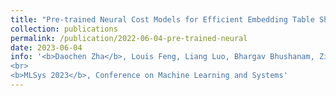 ```yaml
---
title: "Pre-trained Neural Cost Models for Efficient Embedding Table Sharding in Deep Learning Recommendation Models"
collection: publications
permalink: /publication/2022-06-04-pre-trained-neural
date: 2023-06-04
info: '<b>Daochen Zha</b>, Louis Feng, Liang Luo, Bhargav Bhushanam, Zirui Liu, Yusuo Hu, Jade Nie, Yuzhen Huang, Yuandong Tian, Arun Kejariwal, Xia Hu
<br>
<b>MLSys 2023</b>, Conference on Machine Learning and Systems'
---
```

